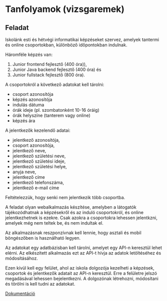 # Tanfolyamok (vizsgaremek)

## Feladat

Iskolánk esti és hétvégi informatikai képzéseket szervez, amelyek tantermi és online csoportokban, különböző időpontokban indulnak.

Háromféle képzés van:

1. Junior frontend fejlesztő (400 óra)),
2. Junior Java backend fejlesztő (400 óra) és
3. Junior fullstack fejlesztő (800 óra).

A csoportokról a következő adatokat kell tárolni:

- csoport azonosítója
- képzés azonosítója
- indulás dátuma
- órák ideje (pl. szombatonként 10-16 óráig)
- órák helyszíne (tanterem vagy online)
- képzés ára

A jelentkezők kezelendő adatai:

- jelentkező azonosítója,
- csoport azonosítója,
- jelentkező neve,
- jelentkező születési neve,
- jelentkező születési ideje,
- jelentkező születési helye,
- anyja neve,
- jelentkező címe
- jelentkező telefonszáma,
- jelentkező e-mail címe

Feltételezzük, hogy senki nem jelentkezik több csoportba.

A feladat olyan webalkalmazás készítése, amelyben a látogatók tájékozódhatnak a képzésekről és az induló csoportokról, és online jelentkezhetnek is ezekre. Csak azokra a csoportokra lehessen jelentkzni, amelyek még nem teltek be, és nem indultak el.

Az alkalmazásnak reszponzívnak kell lennie, hogy asztali és mobil böngészőben is használható legyen.

Az adatokat egy adatbázisban kell tárolni, amelyet egy API-n keresztül lehet elérni. Az elkészített alkalmazás ezt az API-t hívja az adatok letöltéséhez és módosításához.

Ezen kívül kell egy felület, ahol az iskola dolgozója kezelheti a képzések, csoportok és jelentkezők adatait az API-n keresztül. Erre a felületre jelszó megadásával lehessen bejelentkezni. A dolgozónak létrehozni, módosítani és törölni is kell tudni az adatokat.

[Dokumentáció](https://1drv.ms/w/s!AlIAXMnqUwOHgr5N2Fxr6NreM2gf9w?e=LxgMKl)

